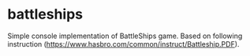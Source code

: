 # battleships

Simple console implementation of BattleShips game. Based on following instruction (https://www.hasbro.com/common/instruct/Battleship.PDF).
